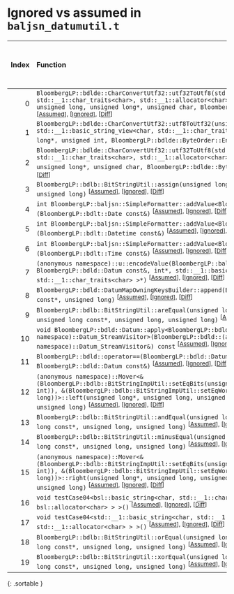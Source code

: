 # Ignored vs assumed in `baljsn_datumutil.t`

<script src="../sorttable.js"></script>

|   Index | Function                                                                                                                                                                                                                                                                                                                                                                               |   Difference in number of lines |   Function size difference in bytes | Number of lines in assumed build   | Number of bytes in assumed build   | Number of lines in ignored build   | Number of bytes in ignored build   |
|--------:|:---------------------------------------------------------------------------------------------------------------------------------------------------------------------------------------------------------------------------------------------------------------------------------------------------------------------------------------------------------------------------------------|--------------------------------:|------------------------------------:|:-----------------------------------|:-----------------------------------|:-----------------------------------|:-----------------------------------|
|       0 | `BloombergLP::bdlde::CharConvertUtf32::utf32ToUtf8(std::__1::basic_string<char, std::__1::char_traits<char>, std::__1::allocator<char> >*, unsigned int const*, unsigned long, unsigned long*, unsigned char, BloombergLP::bdlde::ByteOrder::Enum)` <sup>\[[Assumed](0-assume)\], \[[Ignored](0-none)\], \[[Diff](0-diff.html)\]                                                       |                               5 |                                  16 | 432                                | 4,519,568                          | 416                                | 4,521,136                          |
|       1 | `BloombergLP::bdlde::CharConvertUtf32::utf8ToUtf32(unsigned int*, unsigned long, std::__1::basic_string_view<char, std::__1::char_traits<char> > const&, unsigned long*, unsigned int, BloombergLP::bdlde::ByteOrder::Enum)` <sup>\[[Assumed](1-assume)\], \[[Ignored](1-none)\], \[[Diff](1-diff.html)\]                                                                              |                               4 |                                  64 | 1,216                              | 4,517,088                          | 1,152                              | 4,518,736                          |
|       2 | `BloombergLP::bdlde::CharConvertUtf32::utf32ToUtf8(std::__1::basic_string<char, std::__1::char_traits<char>, std::__1::allocator<char> >*, unsigned int const*, unsigned long*, unsigned char, BloombergLP::bdlde::ByteOrder::Enum)` <sup>\[[Assumed](2-assume)\], \[[Ignored](2-none)\], \[[Diff](2-diff.html)\]                                                                      |                               3 |                                   0 | 400                                | 4,518,720                          | 400                                | 4,520,304                          |
|       3 | `BloombergLP::bdlb::BitStringUtil::assign(unsigned long*, unsigned long, bool, unsigned long)` <sup>\[[Assumed](3-assume)\], \[[Ignored](3-none)\], \[[Diff](3-diff.html)\]                                                                                                                                                                                                            |                               1 |                                   0 | 448                                | 4,466,096                          | 448                                | 4,466,560                          |
|       4 | `int BloombergLP::baljsn::SimpleFormatter::addValue<BloombergLP::bdlt::Date>(BloombergLP::bdlt::Date const&)` <sup>\[[Assumed](4-assume)\], \[[Ignored](4-none)\], \[[Diff](4-diff.html)\]                                                                                                                                                                                             |                              -1 |                                   0 | 288                                | 4,452,112                          | 288                                | 4,452,576                          |
|       5 | `int BloombergLP::baljsn::SimpleFormatter::addValue<BloombergLP::bdlt::Datetime>(BloombergLP::bdlt::Datetime const&)` <sup>\[[Assumed](5-assume)\], \[[Ignored](5-none)\], \[[Diff](5-diff.html)\]                                                                                                                                                                                     |                              -1 |                                   0 | 288                                | 4,452,688                          | 288                                | 4,453,152                          |
|       6 | `int BloombergLP::baljsn::SimpleFormatter::addValue<BloombergLP::bdlt::Time>(BloombergLP::bdlt::Time const&)` <sup>\[[Assumed](6-assume)\], \[[Ignored](6-none)\], \[[Diff](6-diff.html)\]                                                                                                                                                                                             |                              -1 |                                   0 | 288                                | 4,452,400                          | 288                                | 4,452,864                          |
|       7 | `(anonymous namespace)::u::encodeValue(BloombergLP::baljsn::SimpleFormatter*, BloombergLP::bdld::Datum const&, int*, std::__1::basic_string_view<char, std::__1::char_traits<char> >*)` <sup>\[[Assumed](7-assume)\], \[[Ignored](7-none)\], \[[Diff](7-diff.html)\]                                                                                                                   |                              -5 |                                 -32 | 1,040                              | 4,448,432                          | 1,072                              | 4,448,864                          |
|       8 | `BloombergLP::bdld::DatumMapOwningKeysBuilder::append(BloombergLP::bdld::DatumMapEntry const*, unsigned long)` <sup>\[[Assumed](8-assume)\], \[[Ignored](8-none)\], \[[Diff](8-diff.html)\]                                                                                                                                                                                            |                              -6 |                                 -16 | 1,008                              | 4,513,072                          | 1,024                              | 4,514,704                          |
|       9 | `BloombergLP::bdlb::BitStringUtil::areEqual(unsigned long const*, unsigned long, unsigned long const*, unsigned long, unsigned long)` <sup>\[[Assumed](9-assume)\], \[[Ignored](9-none)\], \[[Diff](9-diff.html)\]                                                                                                                                                                     |                              -8 |                                 -32 | 496                                | 4,482,016                          | 528                                | 4,483,376                          |
|      10 | `void BloombergLP::bdld::Datum::apply<BloombergLP::bdld::(anonymous namespace)::Datum_StreamVisitor>(BloombergLP::bdld::(anonymous namespace)::Datum_StreamVisitor&) const` <sup>\[[Assumed](10-assume)\], \[[Ignored](10-none)\], \[[Diff](10-diff.html)\]                                                                                                                            |                              -9 |                                 -32 | 1,632                              | 4,499,392                          | 1,664                              | 4,500,944                          |
|      11 | `BloombergLP::bdld::operator==(BloombergLP::bdld::Datum const&, BloombergLP::bdld::Datum const&)` <sup>\[[Assumed](11-assume)\], \[[Ignored](11-none)\], \[[Diff](11-diff.html)\]                                                                                                                                                                                                      |                             -14 |                                 -48 | 1,568                              | 4,503,168                          | 1,616                              | 4,504,752                          |
|      12 | `(anonymous namespace)::Mover<&(BloombergLP::bdlb::BitStringImpUtil::setEqBits(unsigned long*, int, unsigned long, int)), &(BloombergLP::bdlb::BitStringImpUtil::setEqWord(unsigned long*, unsigned long))>::left(unsigned long*, unsigned long, unsigned long const*, unsigned long, unsigned long)` <sup>\[[Assumed](12-assume)\], \[[Ignored](12-none)\], \[[Diff](12-diff.html)\]  |                             -16 |                                 -64 | 1,504                              | 4,477,792                          | 1,568                              | 4,478,944                          |
|      13 | `BloombergLP::bdlb::BitStringUtil::andEqual(unsigned long*, unsigned long, unsigned long const*, unsigned long, unsigned long)` <sup>\[[Assumed](13-assume)\], \[[Ignored](13-none)\], \[[Diff](13-diff.html)\]                                                                                                                                                                        |                             -22 |                                 -80 | 2,784                              | 4,467,120                          | 2,864                              | 4,467,584                          |
|      14 | `BloombergLP::bdlb::BitStringUtil::minusEqual(unsigned long*, unsigned long, unsigned long const*, unsigned long, unsigned long)` <sup>\[[Assumed](14-assume)\], \[[Ignored](14-none)\], \[[Diff](14-diff.html)\]                                                                                                                                                                      |                             -27 |                                 -96 | 2,464                              | 4,469,904                          | 2,560                              | 4,470,448                          |
|      15 | `(anonymous namespace)::Mover<&(BloombergLP::bdlb::BitStringImpUtil::setEqBits(unsigned long*, int, unsigned long, int)), &(BloombergLP::bdlb::BitStringImpUtil::setEqWord(unsigned long*, unsigned long))>::right(unsigned long*, unsigned long, unsigned long const*, unsigned long, unsigned long)` <sup>\[[Assumed](15-assume)\], \[[Ignored](15-none)\], \[[Diff](15-diff.html)\] |                             -41 |                                -144 | 1,232                              | 4,479,328                          | 1,376                              | 4,480,544                          |
|      16 | `void testCase04<bsl::basic_string<char, std::__1::char_traits<char>, bsl::allocator<char> > >()` <sup>\[[Assumed](16-assume)\], \[[Ignored](16-none)\], \[[Diff](16-diff.html)\]                                                                                                                                                                                                      |                             -48 |                                -160 | 23,040                             | 4,366,240                          | 23,200                             | 4,366,304                          |
|      17 | `void testCase04<std::__1::basic_string<char, std::__1::char_traits<char>, std::__1::allocator<char> > >()` <sup>\[[Assumed](17-assume)\], \[[Ignored](17-none)\], \[[Diff](17-diff.html)\]                                                                                                                                                                                            |                             -50 |                                -192 | 21,424                             | 4,389,280                          | 21,616                             | 4,389,504                          |
|      18 | `BloombergLP::bdlb::BitStringUtil::orEqual(unsigned long*, unsigned long, unsigned long const*, unsigned long, unsigned long)` <sup>\[[Assumed](18-assume)\], \[[Ignored](18-none)\], \[[Diff](18-diff.html)\]                                                                                                                                                                         |                             -77 |                                -256 | 2,656                              | 4,472,368                          | 2,912                              | 4,473,008                          |
|      19 | `BloombergLP::bdlb::BitStringUtil::xorEqual(unsigned long*, unsigned long, unsigned long const*, unsigned long, unsigned long)` <sup>\[[Assumed](19-assume)\], \[[Ignored](19-none)\], \[[Diff](19-diff.html)\]                                                                                                                                                                        |                             -77 |                                -256 | 2,656                              | 4,475,024                          | 2,912                              | 4,475,920                          |
{: .sortable }
